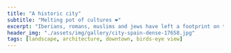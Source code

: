 ```yaml
---
title: "A historic city"
subtitle: "Melting pot of cultures ❤️"
excerpt: "Iberians, romans, muslims and jews have left a footprint on this city"
header_img: "./assets/img/gallery/city-spain-dense-17658.jpg"
tags: [landscape, architecture, downtown, birds-eye view]
---
```

